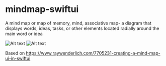 # mindmap-swiftui
A mind map or map of memory, mind, associative map- a diagram that displays words, ideas, tasks, or other elements located radially around the main word or idea

![Alt text](Screenshoot1?raw=true "")
![Alt text](Screenshoot2?raw=true "")

Based on https://www.raywenderlich.com/7705231-creating-a-mind-map-ui-in-swiftui
